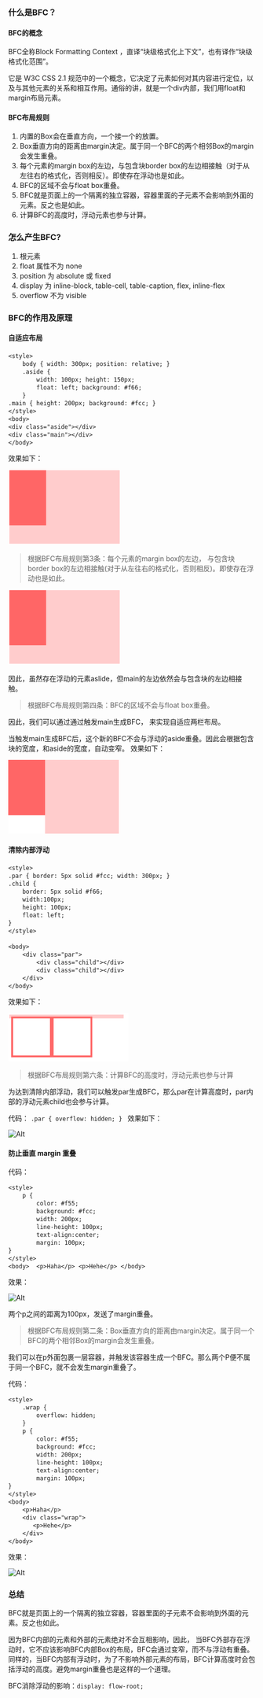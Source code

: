 ### 什么是BFC？
#### BFC的概念
BFC全称Block Formatting Context ，直译“块级格式化上下文”，也有译作“块级格式化范围”。

它是 W3C CSS 2.1 规范中的一个概念，它决定了元素如何对其内容进行定位，以及与其他元素的关系和相互作用。通俗的讲，就是一个div内部，我们用float和margin布局元素。
#### BFC布局规则    
1. 内置的Box会在垂直方向，一个接一个的放置。
2. Box垂直方向的距离由margin决定。属于同一个BFC的两个相邻Box的margin会发生重叠。
3. 每个元素的margin box的左边，与包含块border box的左边相接触（对于从左往右的格式化，否则相反）。即使存在浮动也是如此。
4. BFC的区域不会与float box重叠。
5. BFC就是页面上的一个隔离的独立容器，容器里面的子元素不会影响到外面的元素。反之也是如此。
6. 计算BFC的高度时，浮动元素也参与计算。

### 怎么产生BFC?
1. 根元素
2. float 属性不为 none
3. position 为 absolute 或 fixed
4. display 为 inline-block, table-cell, table-caption, flex, inline-flex
5. overflow 不为 visible

### BFC的作用及原理
#### 自适应布局
```
<style>
    body { width: 300px; position: relative; }
    .aside {
        width: 100px; height: 150px;
        float: left; background: #f66;
    }
.main { height: 200px; background: #fcc; }
</style>
<body> 
<div class="aside"></div> 
<div class="main"></div>
</body>
```
效果如下：

![Alt](../images/bfc1.png)

> 根据BFC布局规则第3条：每个元素的margin box的左边， 与包含块border box的左边相接触(对于从左往右的格式化，否则相反)。即使存在浮动也是如此。

![Alt](../images/bfc2.png)

因此，虽然存在浮动的元素aslide，但main的左边依然会与包含块的左边相接触。

> 根据BFC布局规则第四条：BFC的区域不会与float box重叠。

因此，我们可以通过通过触发main生成BFC， 来实现自适应两栏布局。

当触发main生成BFC后，这个新的BFC不会与浮动的aside重叠。因此会根据包含块的宽度，和aside的宽度，自动变窄。
效果如下：

![Alt](../images/bfc3.png)

#### 清除内部浮动
```
<style>
.par { border: 5px solid #fcc; width: 300px; }
.child {
    border: 5px solid #f66;
    width:100px;
    height: 100px;
    float: left;
}
</style>
 
<body>
    <div class="par">
        <div class="child"></div>
        <div class="child"></div>
    </div>
</body>
```
效果如下：

![Alt](../images/bfc4.png)

> 根据BFC布局规则第六条：计算BFC的高度时，浮动元素也参与计算

为达到清除内部浮动，我们可以触发par生成BFC，那么par在计算高度时，par内部的浮动元素child也会参与计算。

代码：
```.par { overflow: hidden; } ```
效果如下：

![Alt](../images/bfc5.png)

#### 防止垂直 margin 重叠
代码：
```
<style>
    p {
        color: #f55;
        background: #fcc;
        width: 200px;
        line-height: 100px;
        text-align:center;
        margin: 100px;
}
</style>
<body>  <p>Haha</p> <p>Hehe</p> </body>
```
效果：

![Alt](../images/bfc6.png)

两个p之间的距离为100px，发送了margin重叠。

> 根据BFC布局规则第二条：Box垂直方向的距离由margin决定。属于同一个BFC的两个相邻Box的margin会发生重叠。

我们可以在p外面包裹一层容器，并触发该容器生成一个BFC。那么两个P便不属于同一个BFC，就不会发生margin重叠了。

代码：
```
<style>
    .wrap {
        overflow: hidden;
    }
    p {
        color: #f55;
        background: #fcc;
        width: 200px;
        line-height: 100px;
        text-align:center;
        margin: 100px;
}
</style>
<body>
    <p>Haha</p>
    <div class="wrap">
       <p>Hehe</p>
    </div>
</body>
```
效果：

![Alt](../images/bfc7.png)

### 总结
BFC就是页面上的一个隔离的独立容器，容器里面的子元素不会影响到外面的元素。反之也如此。

因为BFC内部的元素和外部的元素绝对不会互相影响，因此， 当BFC外部存在浮动时，它不应该影响BFC内部Box的布局，BFC会通过变窄，而不与浮动有重叠。同样的，当BFC内部有浮动时，为了不影响外部元素的布局，BFC计算高度时会包括浮动的高度。避免margin重叠也是这样的一个道理。 

BFC消除浮动的影响：```display: flow-root;```
